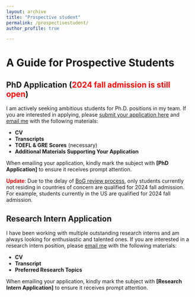 ```yaml
---
layout: archive
title: "Prospective student"
permalink: /prospectivestudent/
author_profile: true

---
```


# A Guide for Prospective Students



## PhD Application (<span style="color:red">2024 fall admission is still open</span>)

I am actively seeking ambitious students for Ph.D. positions in my team. If you are interested in applying, please [submit your application here](https://www.cs.fsu.edu/admissions/graduate-admissions/) and [email me](mailto:yd6eb@virginia.edu) with the following materials:

- **CV**
- **Transcripts**
- **TOEFL & GRE Scores** (necessary)
- **Additional Materials Supporting Your Application**

When emailing your application, kindly mark the subject with **[PhD Application]** to ensure it receives prompt attention.

**<span style="color:red">Update</span>**: Due to the delay of [BoG review process](https://compliance.fsu.edu/foreign-influence/agreements-foreign-principals), only students currently not residing in countries of concern are qualified for 2024 fall admission. For example, students currently in the US are qualified for 2024 fall admission.

## Research Intern Application

I have been working with multiple outstanding research interns and am always looking for enthusiastic and talented ones. If you are interested in a research intern position, please [email me](mailto:yd6eb@virginia.edu) with the following materials:

- **CV**
- **Transcript**
- **Preferred Research Topics**

When emailing your application, kindly mark the subject with **[Research Intern Application]** to ensure it receives prompt attention.


